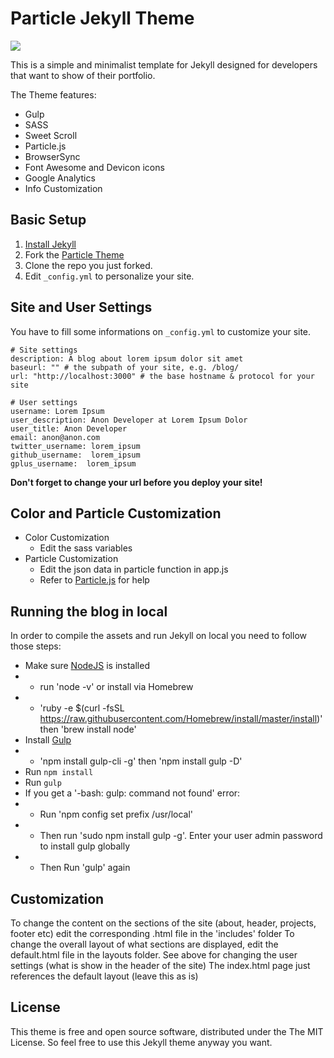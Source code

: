 # Particle Jekyll Theme

![](./particle.jpg)

This is a simple and minimalist template for Jekyll designed for developers that want to show of their portfolio.

The Theme features:

- Gulp
- SASS
- Sweet Scroll
- Particle.js
- BrowserSync
- Font Awesome and Devicon icons
- Google Analytics
- Info Customization

## Basic Setup

1. [Install Jekyll](http://jekyllrb.com)
2. Fork the [Particle Theme](https://github.com/nrandecker/particle/fork)
3. Clone the repo you just forked.
4. Edit `_config.yml` to personalize your site.

## Site and User Settings

You have to fill some informations on `_config.yml` to customize your site.

```
# Site settings
description: A blog about lorem ipsum dolor sit amet
baseurl: "" # the subpath of your site, e.g. /blog/
url: "http://localhost:3000" # the base hostname & protocol for your site

# User settings
username: Lorem Ipsum
user_description: Anon Developer at Lorem Ipsum Dolor
user_title: Anon Developer
email: anon@anon.com
twitter_username: lorem_ipsum
github_username:  lorem_ipsum
gplus_username:  lorem_ipsum
```

**Don't forget to change your url before you deploy your site!**

## Color and Particle Customization
- Color Customization
  - Edit the sass variables
- Particle Customization
  - Edit the json data in particle function in app.js
  - Refer to [Particle.js](https://github.com/VincentGarreau/particles.js/) for help

## Running the blog in local

In order to compile the assets and run Jekyll on local you need to follow those steps:

- Make sure [NodeJS](https://nodejs.org/) is installed
- - run 'node -v' or install via Homebrew
- - 'ruby -e $(curl -fsSL https://raw.githubusercontent.com/Homebrew/install/master/install)' then 'brew install node'
- Install [Gulp](https://gulpjs.com/)
- - 'npm install gulp-cli -g' then 'npm install gulp -D'
- Run `npm install`
- Run `gulp`
- If you get a '-bash: gulp: command not found' error:
- - Run 'npm config set prefix /usr/local'
- - Then run 'sudo npm install gulp -g'. Enter your user admin password to install gulp globally
- - Then Run 'gulp' again

## Customization
To change the content on the sections of the site (about, header, projects, footer etc) edit the corresponding .html file in the 'includes' folder
To change the overall layout of what sections are displayed, edit the default.html file in the layouts folder.
See above for changing the user settings (what is show in the header of the site)
The index.html page just references the default layout (leave this as is)

## License

This theme is free and open source software, distributed under the The MIT License. So feel free to use this Jekyll theme anyway you want.
